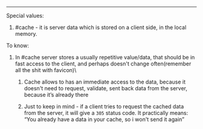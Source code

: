 ***
Special values:

1. #cache - it is server data which is stored on a client side, in the local memory.

To know:

1. In #cache server stores a usually repetitive value/data, that should be in fast access to the client, and perhaps doesn't change often(remember all the shit with favicon)\

	1. Cache allows to has an immediate access to the data, because it doesn't need to request, validate, sent back data from the server, because it’s already there
	
	2. Just to keep in mind - if a client tries to request the cached data from the server, it will give a ```305``` status code. It practically means: “You already have a data in your cache, so i won't send it again”
